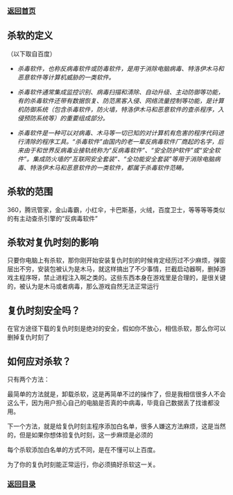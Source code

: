 
### [返回首页](./Home)




## 杀软的定义
（以下取自百度）

- _杀毒软件，也称反病毒软件或防毒软件，是用于消除电脑病毒、特洛伊木马和恶意软件等计算机威胁的一类软件。_

- _杀毒软件通常集成监控识别、病毒扫描和清除、自动升级、主动防御等功能，有的杀毒软件还带有数据恢复、防范黑客入侵、网络流量控制等功能，是计算机防御系统（包含杀毒软件，防火墙，特洛伊木马和恶意软件的查杀程序，入侵预防系统等）的重要组成部分。_

- _杀毒软件是一种可以对病毒、木马等一切已知的对计算机有危害的程序代码进行清除的程序工具。“杀毒软件”由国内的老一辈反病毒软件厂商起的名字，后来由于和世界反病毒业接轨统称为“反病毒软件”、“安全防护软件”或“安全软件”。集成防火墙的“互联网安全套装”、“全功能安全套装”等用于消除电脑病毒、特洛伊木马和恶意软件的一类软件，都属于杀毒软件范畴。_

## 杀软的范围
360，腾讯管家，金山毒霸，小红伞，卡巴斯基，火绒，百度卫士，等等等等类似的有主动查杀引擎的“反病毒软件”

## 杀软对复仇时刻的影响
只要你电脑上有杀软，那你刚开始安装复仇时刻的时候肯定经历过不少麻烦，弹窗层出不穷，安装包被认为是木马，就这样搞出了不少事情，拦截启动器啊，删掉游戏主程序呀，禁止进程注入啊之类的。这些东西本身在游戏里是合理的，是很关键的，被认为是木马或者病毒，那么游戏自然无法正常运行

## 复仇时刻安全吗？
在官方途径下载的复仇时刻是绝对的安全，假如你不放心，相信杀软，那么你可以删掉复仇时刻了

## 如何应对杀软？
只有两个方法：

最简单的方法就是，卸载杀软，这是再简单不过的操作了，但是我相信很多人不会这么干，因为用户担心自己的电脑是否真的中病毒，毕竟自己数据丢了找谁都没用。

下一个方法，就是给复仇时刻主程序添加白名单，很多人嫌这方法麻烦，这是当然的，但是如果你想体验复仇时刻，这一步麻烦是必须的

每个杀软添加白名单的方式不同，是在不懂可以上百度。

为了你的复仇时刻能正常运行，你必须搞好杀软这一关。






### [返回目录](./常见问题指南)


 

